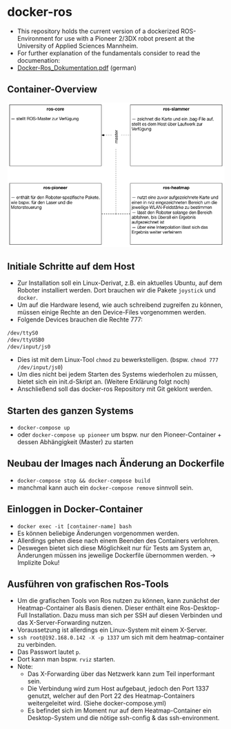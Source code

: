 # docker-ros
- This repository holds the current version of a dockerized ROS-Environment for use with a Pioneer 2/3DX robot present at the University of Applied Sciences Mannheim. 
- For further explanation of the fundamentals consider to read the documenation:
- [Docker-Ros_Dokumentation.pdf](https://github.com/jwillem/docker-ros/raw/master/Docker-Ros_Dokumentation.pdf) (german)

## Container-Overview
![container-overview](/container-overview.png)

## Initiale Schritte auf dem Host
- Zur Installation soll ein Linux-Derivat, z.B. ein aktuelles Ubuntu, auf dem Roboter installiert werden. Dort brauchen wir die Pakete `joystick` und `docker`. 
- Um auf die Hardware lesend, wie auch schreibend zugreifen zu können, müssen einige Rechte an den Device-Files vorgenommen werden.
- Folgende Devices brauchen die Rechte 777:

```
/dev/ttyS0
/dev/ttyUSB0
/dev/input/js0
```

- Dies ist mit dem Linux-Tool `chmod` zu bewerkstelligen. (bspw. `chmod 777 /dev/input/js0`)
- Um dies nicht bei jedem Starten des Systems wiederholen zu müssen, bietet sich ein init.d-Skript an. (Weitere Erklärung folgt noch)
- Anschließend soll das docker-ros Repository mit Git geklont werden.

## Starten des ganzen Systems
- `docker-compose up`
- oder `docker-compose up pioneer` um bspw. nur den Pioneer-Container + dessen Abhängigkeit (Master) zu starten

## Neubau der Images nach Änderung an Dockerfile
- `docker-compose stop && docker-compose build`
- manchmal kann auch ein `docker-compose remove` sinnvoll sein.

## Einloggen in Docker-Container
- `docker exec -it [container-name] bash`
- Es können beliebige Änderungen vorgenommen werden.
- Allerdings gehen diese nach einem Beenden des Containers verlohren.
- Deswegen bietet sich diese Möglichkeit nur für Tests am System an, Änderungen müssen ins jeweilige Dockerfile übernommen werden. -> Implizite Doku!

## Ausführen von grafischen Ros-Tools
- Um die grafischen Tools von Ros nutzen zu können, kann zunächst der Heatmap-Container als Basis dienen. Dieser enthält eine Ros-Desktop-Full Installation. Dazu muss man sich per SSH auf diesen Verbinden und das X-Server-Forwarding nutzen.
- Voraussetzung ist allerdings ein Linux-System mit einem X-Server.
- `ssh root@192.168.0.142 -X -p 1337` um sich mit dem heatmap-container zu verbinden.
- Das Passwort lautet `p`.
- Dort kann man bspw. `rviz` starten.
- Note:
  - Das X-Forwarding über das Netzwerk kann zum Teil inperformant sein.
  - Die Verbindung wird zum Host aufgebaut, jedoch den Port 1337 genutzt, welcher auf den Port 22 des Heatmap-Containers weitergeleitet wird. (Siehe docker-compose.yml)
  - Es befindet sich im Moment nur auf dem Heatmap-Container ein Desktop-System und die nötige ssh-config & das ssh-environment.
